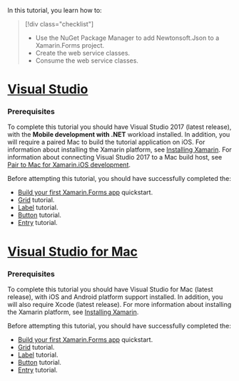 In this tutorial, you learn how to:

> [!div class="checklist"]
> - Use the NuGet Package Manager to add Newtonsoft.Json to a Xamarin.Forms project.
> - Create the web service classes.
> - Consume the web service classes.

# [Visual Studio](#tab/vswin)

### Prerequisites

To complete this tutorial you should have Visual Studio 2017 (latest release), with the **Mobile development with .NET** workload installed. In addition, you will require a paired Mac to build the tutorial application on iOS. For information about installing the Xamarin platform, see [Installing Xamarin](~/get-started/installation/index.md). For information about connecting Visual Studio 2017 to a Mac build host, see [Pair to Mac for Xamarin.iOS development](~/ios/get-started/installation/windows/connecting-to-mac/index.md).

Before attempting this tutorial, you should have successfully completed the:

- [Build your first Xamarin.Forms app](~/get-started/first-app/index.md) quickstart.
- [Grid](~/get-started/tutorials/grid/index.yml) tutorial.
- [Label](~/get-started/tutorials/label/index.yml) tutorial.
- [Button](~/get-started/tutorials/button/index.yml) tutorial.
- [Entry](~/get-started/tutorials/entry/index.yml) tutorial.

# [Visual Studio for Mac](#tab/vsmac)

### Prerequisites

To complete this tutorial you should have Visual Studio for Mac (latest release), with iOS and Android platform support installed. In addition, you will also require Xcode (latest release). For more information about installing the Xamarin platform, see [Installing Xamarin](~/get-started/installation/index.md).

Before attempting this tutorial, you should have successfully completed the:

- [Build your first Xamarin.Forms app](~/get-started/first-app/index.md) quickstart.
- [Grid](~/get-started/tutorials/grid/index.yml) tutorial.
- [Label](~/get-started/tutorials/label/index.yml) tutorial.
- [Button](~/get-started/tutorials/button/index.yml) tutorial.
- [Entry](~/get-started/tutorials/entry/index.yml) tutorial.
